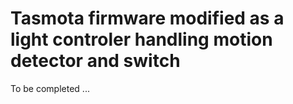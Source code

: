 Tasmota firmware modified as a light controler handling motion detector and switch
=============

To be completed ...
